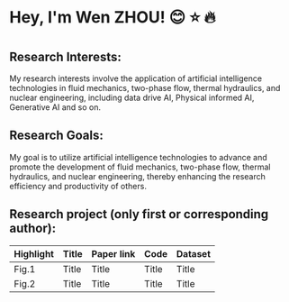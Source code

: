 
# Hey, I'm Wen ZHOU! 😊 ⭐ 🔥

## Research Interests:
My research interests involve the application of artificial intelligence technologies in fluid mechanics, two-phase flow, thermal hydraulics, and nuclear engineering, including data drive AI, Physical informed AI, Generative AI and so on.

## Research Goals:
My goal is to utilize artificial intelligence technologies to advance and promote the development of fluid mechanics, two-phase flow, thermal hydraulics, and nuclear engineering, thereby enhancing the research efficiency and productivity of others.

## Research project (only first or corresponding author):
| Highlight | Title | Paper link |Code|Dataset|
|-----------| ----------- |----------- |----------- |----------- |
| Fig.1     | Title       | Title       | Title       | Title       |
| Fig.2     | Title        | Title       | Title       | Title       |
